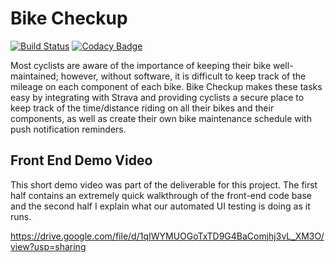 # Bike Checkup

[![Build Status](https://travis-ci.com/CPEN-321-Bike-Checkup/bike-checkup.svg?branch=development)](https://travis-ci.com/CPEN-321-Bike-Checkup/bike-checkup)
[![Codacy Badge](https://app.codacy.com/project/badge/Grade/a105cdf6e1a1411c89c5a343daa719b5)](https://www.codacy.com?utm_source=github.com&amp;utm_medium=referral&amp;utm_content=CPEN-321-Bike-Checkup/bike-checkup&amp;utm_campaign=Badge_Grade)

Most cyclists are aware of the importance of keeping their bike well-maintained; however, without software, it is difficult to keep track of the mileage on each component of each bike. Bike Checkup makes these tasks easy by integrating with Strava and providing cyclists a secure place to keep track of the time/distance riding on all their bikes and their components, as well as create their own bike maintenance schedule with push notification reminders.

## Front End Demo Video

This short demo video was part of the deliverable for this project. The first half contains an extremely quick walkthrough of the front-end code base and the second half I explain what our automated UI testing is doing as it runs.

https://drive.google.com/file/d/1qIWYMUOGoTxTD9G4BaComjhj3vL_XM3O/view?usp=sharing